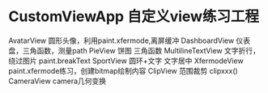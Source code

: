# CustomViewApp  自定义view练习工程

AvatarView  圆形头像，利用paint.xfermode,离屏缓冲
DashboardView  仪表盘，三角函数，测量path
PieView  饼图 三角函数
MultilineTextView  文字折行，绕过图片 paint.breakText
SportView  圆环+文字  文字居中
XfermodeView paint.xfermode练习，创建bitmap绘制内容
ClipView 范围裁剪 clipxxx()
CameraView camera几何变换

 